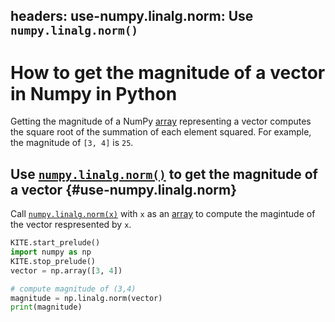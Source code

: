 headers:
    use-numpy.linalg.norm: Use `numpy.linalg.norm()`
---
# How to get the magnitude of a vector in Numpy in Python
Getting the magnitude of a NumPy [array](kite-sym:numpy.array) representing a vector computes the square root of the summation of each element squared. For example, the magnitude of `[3, 4]` is `25`.

## Use [`numpy.linalg.norm()`](kite-sym:numpy.linalg.norm) to get the magnitude of a vector {#use-numpy.linalg.norm}

Call [`numpy.linalg.norm(x)`](kite-sym:numpy.linalg.norm) with `x` as an [array](kite-sym:numpy.array) to compute the magintude of the vector respresented by `x`.
```python
KITE.start_prelude()
import numpy as np
KITE.stop_prelude()
vector = np.array([3, 4])

# compute magnitude of (3,4)
magnitude = np.linalg.norm(vector)
print(magnitude)
```
